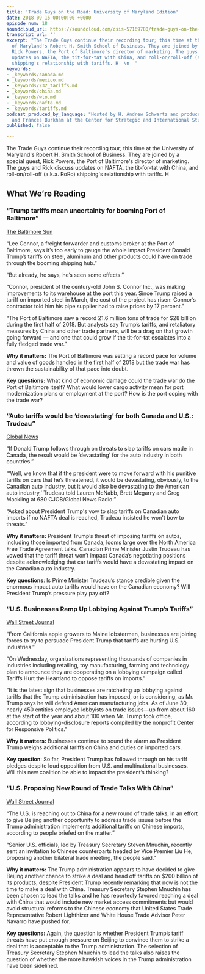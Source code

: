 ```yaml
---
title: 'Trade Guys on the Road: University of Maryland Edition'
date: 2018-09-15 00:00:00 +0000
episode_num: 18
soundcloud_url: https://soundcloud.com/csis-57169780/trade-guys-on-the-road-university-of-maryland-edition
transcript_url: ''
excerpt: "The Trade Guys continue their recording tour; this time at the University
  of Maryland's Robert H. Smith School of Business. They are joined by a special guest,
  Rick Powers, the Port of Baltimore's director of marketing. The guys and Rick discuss
  updates on NAFTA, the tit-for-tat with China, and roll-on/roll-off (a.k.a. RoRo)
  shipping's relationship with tariffs. H  \n  "
keywords:
- _keywords/canada.md
- _keywords/mexico.md
- _keywords/232_tariffs.md
- _keywords/china.md
- _keywords/wto.md
- _keywords/nafta.md
- _keywords/tariffs.md
podcast_produced_by_language: "Hosted by H. Andrew Schwartz and produced by Yumi Araki
  and Frances Burkham at the Center for Strategic and International Studies in Washington.\n\n"
published: false

---
```

The Trade Guys continue their recording tour; this time at the University of Maryland's Robert H. Smith School of Business. They are joined by a special guest, Rick Powers, the Port of Baltimore's director of marketing. The guys and Rick discuss updates on NAFTA, the tit-for-tat with China, and roll-on/roll-off (a.k.a. RoRo) shipping's relationship with tariffs. H

## What We’re Reading

### “Trump tariffs mean uncertainty for booming Port of Baltimore”  

[The Baltimore Sun](http://www.baltimoresun.com/business/bs-md-port-tariffs-20180803-story.html)

“Lee Connor, a freight forwarder and customs broker at the Port of Baltimore, says it’s too early to gauge the whole impact President Donald Trump’s tariffs on steel, aluminum and other products could have on trade through the booming shipping hub.”

“But already, he says, he’s seen some effects.”

“Connor, president of the century-old John S. Connor Inc., was making improvements to its warehouse at the port this year. Since Trump raised a tariff on imported steel in March, the cost of the project has risen: Connor’s contractor told him his pipe supplier had to raise prices by 17 percent.”

“The Port of Baltimore saw a record 21.6 million tons of trade for $28 billion during the first half of 2018. But analysts say Trump’s tariffs, and retaliatory measures by China and other trade partners, will be a drag on that growth going forward — and one that could grow if the tit-for-tat escalates into a fully fledged trade war.”

**Why it matters:** The Port of Baltimore was setting a record pace for volume and value of goods handled in the first half of 2018 but the trade war has thrown the sustainability of that pace into doubt.  

**Key questions:** What kind of economic damage could the trade war do the Port of Baltimore itself? What would lower cargo activity mean for port modernization plans or employment at the port? How is the port coping with the trade war?

### “Auto tariffs would be ‘devastating’ for both Canada and U.S.: Trudeau” 

[Global News](https://globalnews.ca/news/4440742/donald-trump-auto-tariffs-devastating-justin-trudeau/) 

“If Donald Trump follows through on threats to slap tariffs on cars made in Canada, the result would be ‘devastating’ for the auto industry in both countries.”

“’Well, we know that if the president were to move forward with his punitive tariffs on cars that he’s threatened, it would be devastating, obviously, to the Canadian auto industry, but it would also be devastating to the American auto industry,’ Trudeau told Lauren McNabb, Brett Megarry and Greg Mackling at 680 CJOB/Global News Radio.”

“Asked about President Trump's vow to slap tariffs on Canadian auto imports if no NAFTA deal is reached, Trudeau insisted he won't bow to threats.”

**Why it matters:** President Trump’s threat of imposing tariffs on autos, including those imported from Canada, looms large over the North America Free Trade Agreement talks. Canadian Prime Minister Justin Trudeau has vowed that the tariff threat won’t impact Canada’s negotiating positions despite acknowledging that car tariffs would have a devastating impact on the Canadian auto industry. 

**Key questions**: Is Prime Minister Trudeau’s stance credible given the enormous impact auto tariffs would have on the Canadian economy? Will President Trump’s pressure play pay off? 

### “U.S. Businesses Ramp Up Lobbying Against Trump’s Tariffs” 

[Wall Street Journal](https://www.wsj.com/articles/u-s-businesses-ramp-up-lobbying-against-trumps-tariffs-1536724811)

“From California apple growers to Maine lobstermen, businesses are joining forces to try to persuade President Trump that tariffs are hurting U.S. industries.”

“On Wednesday, organizations representing thousands of companies in industries including retailing, toy manufacturing, farming and technology plan to announce they are cooperating on a lobbying campaign called Tariffs Hurt the Heartland to oppose tariffs on imports.”

“It is the latest sign that businesses are ratcheting up lobbying against tariffs that the Trump administration has imposed, or is considering, as Mr. Trump says he will defend American manufacturing jobs. As of June 30, nearly 450 entities employed lobbyists on trade issues—up from about 160 at the start of the year and about 100 when Mr. Trump took office, according to lobbying-disclosure reports compiled by the nonprofit Center for Responsive Politics.”

**Why it matters:** Businesses continue to sound the alarm as President Trump weighs additional tariffs on China and duties on imported cars. 

**Key question**: So far, President Trump has followed through on his tariff pledges despite loud opposition from U.S. and multinational businesses. Will this new coalition be able to impact the president’s thinking?

### “U.S. Proposing New Round of Trade Talks With China” 

[Wall Street Journal](https://www.wsj.com/articles/u-s-proposing-new-round-of-trade-talks-with-china-in-the-near-future-1536765266)

“The U.S. is reaching out to China for a new round of trade talks, in an effort to give Beijing another opportunity to address trade issues before the Trump administration implements additional tariffs on Chinese imports, according to people briefed on the matter.”

“Senior U.S. officials, led by Treasury Secretary Steven Mnuchin, recently sent an invitation to Chinese counterparts headed by Vice Premier Liu He, proposing another bilateral trade meeting, the people said.”

**Why it matters:** The Trump administration appears to have decided to give Beijing another chance to strike a deal and head off tariffs on $200 billion of its products, despite President Trump recently remarking that now is not the time to make a deal with China. Treasury Secretary Stephen Mnuchin has been chosen to lead the talks and he has reportedly favored reaching a deal with China that would include new market access commitments but would avoid structural reforms to the Chinese economy that United States Trade Representative Robert Lighthizer and White House Trade Advisor Peter Navarro have pushed for. 

**Key questions:** Again, the question is whether President Trump’s tariff threats have put enough pressure on Beijing to convince them to strike a deal that is acceptable to the Trump administration. The selection of Treasury Secretary Stephen Mnuchin to lead the talks also raises the question of whether the more hawkish voices in the Trump administration have been sidelined. 